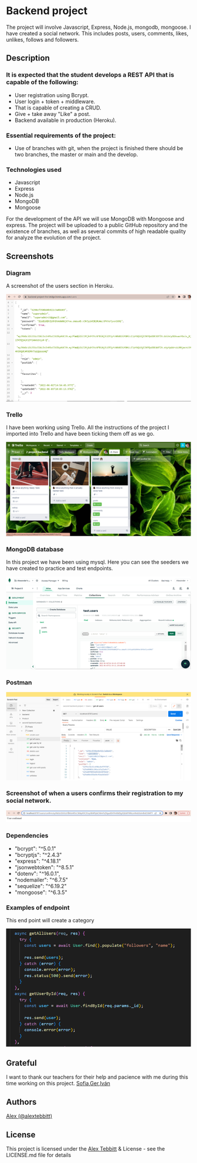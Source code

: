 # Backend project
The project will involve Javascript, Express, Node.js, mongodb, mongoose. 
I have created a social network. This includes posts, users, comments, likes, unlikes, follows and followers.


## Description

### It is expected that the student develops a REST API that is capable of the following:
* User registration using Bcrypt.
* User login + token + middleware.
* That is capable of creating a CRUD.
* Give + take away "Like" a post.
* Backend available in production (Heroku).


### Essential requirements of the project:
* Use of branches with git, when the project is finished there should be two branches, the master or main and the develop.


### Technologies used
* Javascript
* Express
* Node.js
* MongoDB
* Mongoose

For the development of the API we will use MongoDB with Mongoose and express.
The project will be uploaded to a public GitHub repository and the
existence of branches, as well as several commits of high readable quality for
analyze the evolution of the project.

## Screenshots

### Diagram
A screenshot of the users section in Heroku.

![Diagram image](./assests/heroku.png)

### Trello
I have been working using Trello. All the instructions of the project I imported into Trello and have been ticking them off as we go.

![Trello image](./assests/trello.png)

### MongoDB database
In this project we have been using mysql. Here you can see the seeders we have created to practice and test endpoints. 

![MongoDB Image](./assests/mongoDB.png)

### Postman

![Postman Image](./assests/Screenshot%202022-06-04%20005231.png)

### Screenshot of when a users confirms their registration to my social network.  

![Postman Image](./assests/userconffirmed.png)

### Dependencies

* "bcrypt": "^5.0.1"
* "bcryptjs": "^2.4.3"
* "express": "^4.18.1"
* "jsonwebtoken": "^8.5.1"
* "dotenv": "^16.0.1",
* "nodemailer": "^6.7.5"
* "sequelize": "^6.19.2"
* "mongoose": "^6.3.5"


### Examples of endpoint
This end point will create a category

![endpoint](./assests/endpoints.png)


## Grateful

I want to thank our teachers for their help and pacience with me during this time working on this project.
 [Sofia](https://github.com/SofiaPinilla),[Ger](https://github.com/GeerDev),[Iván](https://github.com/ivanpuebla10)


## Authors

[Alex (@alextebbitt)](https://github.com/alextebbitt) 


## License

This project is licensed under the [Alex Tebbitt](https://github.com/alextebbitt) & License - see the LICENSE.md file for details